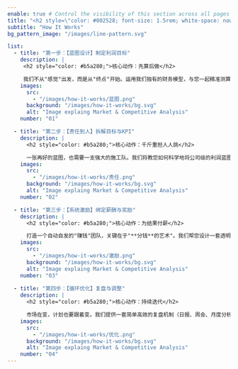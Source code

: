 ```yaml
---
enable: true # Control the visibility of this section across all pages where it is used
title: "<h2 style=\"color: #002528; font-size: 1.5rem; white-space: nowrap;\">**MMC 的 Profit OS™: 利润增长四步法**</h2>"
subtitle: "How It Works"
bg_pattern_image: "/images/line-pattern.svg"

list:
  - title: "第一步：【蓝图设计】制定利润目标"
    description: |
     <h2 style="color: #b5a280;">核心动作：先算后做</h2>

     我们不从"感觉"出发，而是从"终点"开始。运用我们独有的财务模型，与您一起精准测算出新一年的收入、成本、现金流三大核心目标，共同绘制出一张清晰可见、切实可行的年度利润蓝图。
    images:
      src:
        - "/images/how-it-works/蓝图.png"
      background: "/images/how-it-works/bg.svg"
      alt: "Image explaing Market & Competitive Analysis"
    number: "01"

  - title: "第二步：【责任到人】拆解目标与KPI"
    description: |
      <h2 style="color: #b5a280;">核心动作：千斤重担人人挑</h2>

      一张再好的蓝图，也需要一支强大的施工队。我们将教您如何科学地将公司级的利润蓝图，拆解为每个部门、每个岗位的具体KPI。确保公司从上到下，人人有指标，事事有归属，将所有人的力量聚焦于同一个利润目标。
    images:
      src:
        - "/images/how-it-works/责任.png"
      background: "/images/how-it-works/bg.svg"
      alt: "Image explaing Market & Competitive Analysis"
    number: "02"

  - title: "第三步：【系统激励】绑定薪酬与奖励"
    description: |
      <h2 style="color: #b5a280;">核心动作：为结果付薪</h2>

      打造一个自动自发的"赚钱"团队，关键在于"**分钱**的艺术"。我们帮您设计一套透明、公平、且极具煽动性的薪酬奖励系统，将个人和团队的收入与KPI完成度强力挂钩。员工不再是为老板打工，而是为自己的钱包而战。
    images:
      src:
        - "/images/how-it-works/激励.png"
      background: "/images/how-it-works/bg.svg"
      alt: "Image explaing Market & Competitive Analysis"
    number: "03"
    
  - title: "第四步：【循环优化】复盘与调整"
    description: |
      <h2 style="color: #b5a280;">核心动作：持续迭代</h2>

      市场在变，计划也要跟着变。我们提供一套简单高效的复盘机制（日报、周会、月度分析），帮助您和团队持续追踪结果、发现问题、快速调整行动。这确保您的利润蓝图始终保持活力，形成一个不断增长、自我优化的良性循环。
    images:
      src:
        - "/images/how-it-works/优化.png"
      background: "/images/how-it-works/bg.svg"
      alt: "Image explaing Market & Competitive Analysis"
    number: "04"
---
```

